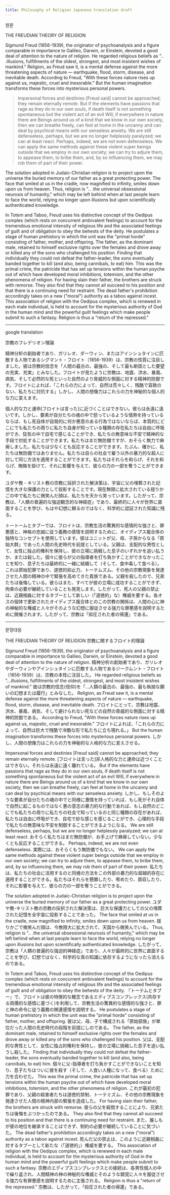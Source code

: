 ```yaml
---
title: Philosophy of Religion Japanese translation draft
---
```


원문

THE FREUDIAN THEORY OF RELIGION

Sigmund Freud (1856-1939), the originator of psychoanalysis and a figure comparable in importance to Galileo, Darwin, or Einstein, devoted a good deal of attention to the nature of religion. He regarded religious beliefs as ".. .illusions, fulfillments of the oldest, strongest, and most insistent wishes of mankind." Religion, as Freud saw it, is a mental defense against the more threatening aspects of nature — earthquake, flood, storm, disease, and inevitable death. According to Freud, "With these forces nature rises up against us, majestic, cruel and inexorable." But the human imagination transforms these forces into mysterious personal powers.

> Impersonal forces and destinies \[Freud said\] cannot be approached; they remain eternally remote. But if the elements have passions that rage as they do in our own souls, if death itself is not something spontaneous but the violent act of an evil Will, if everywhere in nature there are Beings around us of a kind that we know in our own society, then we can breathe freely, can feel at home in the uncanny and can deal by psychical means with our senseless anxiety. We are still defenseless, perhaps, but we are no longer helplessly paralyzed; we can at least react. Perhaps, indeed, we are not even defenseless. We can apply the same methods against these violent super beings outside that we employ in our own society; we can try to adjure them, to appease them, to bribe them, and, by so influencing them, we may rob them of part of their power.

The solution adopted in Judaic-Christian religion is to project upon the universe the buried memory of our father as a great protecting power. The face that smiled at us in the cradle, now magnified to infinity, smiles down upon us from heaven. Thus, religion is ".. .the universal obsessional neurosis of humanity," which may be left behind when at last people learn to face the world, relying no longer upon illusions but upon scientifically authenticated knowledge.

In Totem and Taboo, Freud uses his distinctive concept of the Oedipus complex (which rests on concurrent ambivalent feelings) to account for the tremendous emotional intensity of religious life and the associated feelings of guilt and of obligation to obey the behests of the deity. He postulates a stage of human prehistory in which the unit was the "primal horde" consisting of father, mother, and offspring. The father, as the dominant male, retained to himself exclusive rights over the females and drove away or killed any of the sons who challenged his position. Finding that individually they could not defeat the father-leader, the sons eventually banded together to kill (and also, being cannibals, to eat) him. This was the primal crime, the patricide that has set up tensions within the human psyche out of which have developed moral inhibitions, totemism, and the other phenomena of religion. For having slain their father, the brothers are struck with remorse. They also find that they cannot all succeed to his position and that there is a continuing need for restraint. The dead father's prohibition accordingly takes on a new ("moral") authority as a taboo against incest. This association of religion with the Oedipus complex, which is renewed in each male individual, is held to account for the mysterious authority of God in the human mind and the powerful guilt feelings which make people submit to such a fantasy. Religion is thus a "return of the repressed."

---
google translation

宗教のフレデリオン理論

精神分析の創始者であり、ガリレオ、ダーウィン、またはアインシュタインに匹敵する人物であるシグマント・フロイト（1856-1939）は、宗教の性質に注目しました。彼は宗教的信念を「人間の最古の、最強の、そして最も断固とした要望の充実、充実」とみなした。フロイトが見たように宗教は、地震、洪水、暴風、病気、そして必然的な死といった自然のより脅威的な側面に対する精神的防御です。フロイトによれば、「これらの力によって、自然は荒々しく、残酷で容赦のない、私たちに対抗する」しかし、人間の想像力はこれらの力を神秘的な個人的な力に変えます。

  個人的な力と運命\[フロイトは言った\]に近づくことはできない。彼らは永遠に遠いです。しかし、要素が自分たちの魂の中で怒っているような情熱を持っているならば、もし死自体が自発的に何か悪意のある行為ではないならば、本質的にどこにでも私たちの周りに私たち自身が知っている種類の存在私たちは自由に呼吸ができ、狂気の中で自宅で感じることができ、私たちの無意味な不安で精神的な手段で対処することができます。私たちはまだ無防備ですが、おそらく無力で麻痺しました。私たちは少なくとも反応することができます。たぶん、確かに、私たちは無防備ではありません。私たちは自らの社会で雇う以外の暴力的な超人に対して同じ方法を適用することができます。私たちはそれらを和らげ、それを和らげ、賄賂を掛けて、それに影響を与えて、彼らの力の一部を奪うことができます。

ユダヤ教 - キリスト教の宗教に採択された解決策は、宇宙に父の埋葬された記憶を大きな保護の力として投影することです。現在無限に拡大されている揺りかごの中で私たちに微笑んだ顔は、私たちを天から笑っています。したがって、宗教は、「人類の普遍的な強迫観念的な神経症」であり、最終的に人々が世界に直面することを学び、もはや幻想に頼るのではなく、科学的に認証された知識に残る。

トートームとタブーでは、フロイトは、宗教生活の驚異的な感情的な強さと、罪悪感と、神格の忠誠に従う義務の感情を説明するために、オイディプス複合体の独特なコンセプトを使用しています。彼はユニットが父、母、子孫からなる「原始大群」であった人間の先史時代を前提としている。父親は、支配的な男性として、女性に独占的権利を保持し、彼の立場に挑戦した息子のいずれかを追い払うか、または殺した。個々に彼らが父の指導者を打ち負かすことができなかったことを知り、息子たちは最終的に一緒に結婚して（そして、食中毒して食べる）。これは原始犯罪であり、道徳的抑止力、トーテムズム、その他の宗教現象を発達させた人間の精神の中で緊張を高めてきた貴族であ​​る。父親を殺したので、兄弟たちは後悔している。彼らはまた、すべてが彼の立場に成功することができず、拘束の必要が継続していることも発見します。したがって、死人の父親の禁止は、近親相姦に対するタブーとして新しい（「道徳的」な）権威を要する。各オスの個体で更新されたオイディプス複合体とのこの宗教の関係は、人間の心に神の神秘的な権威と人々がそのような幻想に服従させる強力な罪悪感を説明するために開催されます。したがって、宗教は「抑圧された者の帰還」である。

---
문장대응

THE FREUDIAN THEORY OF RELIGION
宗教に関するフロイト的理論

Sigmund Freud (1856-1939), the originator of psychoanalysis and a figure comparable in importance to Galileo, Darwin, or Einstein, devoted a good deal of attention to the nature of religion.
精神分析の創始者であり、ガリレオやダーウィンやアインシュタインに匹敵する人物であるジークムント・フロイト（1856-1939）は、宗教の本性に注目した。
He regarded religious beliefs as "...illusions, fulfillments of the oldest, strongest, and most insistent wishes of mankind."
彼は宗教的信念{信仰}を「...人類の最古の、最強の、最も執拗な願いの幻想または履行」とみなした。
Religion, as Freud saw it, is a mental defense against the more threatening aspects of nature — earthquake, flood, storm, disease, and inevitable death.
フロイトにとって、宗教は地震、洪水、暴風、病気、そして避けられない死などの自然の脅威的な側面に対する精神的防御である。
According to Freud, "With these forces nature rises up against us, majestic, cruel and inexorable."
フロイトによれば、「これらの力によって、自然は巨大で残酷で冷酷な形で私たちに立ち現れる。」
But the human imagination transforms these forces into mysterious personal powers.
しかし、人間の想像力はこれらの力を神秘的な人格的な力に変えさせる。

Impersonal forces and destinies \[Freud said\] cannot be approached; they remain eternally remote.
\[フロイトは言った\]非人格的な力と運命は近づくことはできない。それらは永遠に遠く離れている。
But if the elements have passions that rage as they do in our own souls, if death itself is not something spontaneous but the violent act of an evil Will, if everywhere in nature there are Beings around us of a kind that we know in our own society, then we can breathe freely, can feel at home in the uncanny and can deal by psychical means with our senseless anxiety.
しかし、もしそのような要素が自分たちの魂の中でと同様に激情を持っていれば、もし死がそれ自体で自然に起こるものではなく悪の意志の暴力的な行動であれば、もし自然のどこにでも私たちの周りに私たちの社会で知っているのと同じ種類の存在があれば、私たちは自由に呼吸ができ、自宅で妙な感じを感じることができ、心理的な手段で私たちの無意味な不安を制御することができるようになる。
We are still defenseless, perhaps, but we are no longer helplessly paralyzed; we can at least react.
おそらく私たちはまだ無防備が、お手上げで麻痺していない。少なくとも反応することができる。
Perhaps, indeed, we are not even defenseless.
実際には、おそらくもう無防備でもない。
We can apply the same methods against these violent super beings outside that we employ in our own society; we can try to adjure them, to appease them, to bribe them, and, by so influencing them, we may rob them of part of their power.
私たちは、私たちの社会に活用するのと同様の方法をこの外部の暴力的な超越的存在に適用することができる。私たちはそれらを懇願したり、宥めたり、買収したり、それに影響を与えて、彼らの力の一部を奪うことができる。

The solution adopted in Judaic-Christian religion is to project upon the universe the buried memory of our father as a great protecting power.
ユダヤ教-キリスト教の宗教の採択された解決策は、巨大な保護力としての父の埋葬された記憶を全宇宙に投影することであった。
The face that smiled at us in the cradle, now magnified to infinity, smiles down upon us from heaven.
揺りかごで微笑んだ顔は、今無限大に拡大されて、天国から微笑んでいる。
Thus, religion is ".. .the universal obsessional neurosis of humanity," which may be left behind when at last people learn to face the world, relying no longer upon illusions but upon scientifically authenticated knowledge.
したがって、宗教は「人類の普遍的な強迫的神経症」であり、人々が最終的に世界に直面することを学び、幻想ではなく、科学的な真の知識に依存するようになったら消えるのである。

In Totem and Taboo, Freud uses his distinctive concept of the Oedipus complex (which rests on concurrent ambivalent feelings) to account for the tremendous emotional intensity of religious life and the associated feelings of guilt and of obligation to obey the behests of the deity.
『トーテムとタブー』で、フロイトは彼の特徴的な概念であるエディプスコンプレックス(共存する両價的な感情に基づく)を利用して、宗教生活の驚異的な感情的な強さと、罪と神の命令に従う義務の関連感情を説明する。
He postulates a stage of human prehistory in which the unit was the "primal horde" consisting of father, mother, and offspring.
彼は父、母、子で構成される「原始部族」が単位だった人間の先史時代の段階を前提にしのである。
The father, as the dominant male, retained to himself exclusive rights over the females and drove away or killed any of the sons who challenged his position.
父は、支配的な男性として、女性に独占的権利を保持し、彼の立場に挑戦した息子を追い払うし殺した。
Finding that individually they could not defeat the father-leader, the sons eventually banded together to kill (and also, being cannibals, to eat) him.
個々に父-指導者を打ち負かすことができないことを知り、息子たちはついに彼を殺す（そして、人食い人種になって、食べる）ために力を合わせた。
This was the primal crime, the patricide that has set up tensions within the human psyche out of which have developed moral inhibitions, totemism, and the other phenomena of religion.
これが最初の犯罪であり、父親の殺害者たちは道徳的禁制、トーテミズム、その他の宗教現象を発達させた人間の精神内部の緊張を造成した。
For having slain their father, the brothers are struck with remorse.
彼らの父を殺戮することにより、兄弟たちは後悔をぶつかったのである。
They also find that they cannot all succeed to his position and that there is a continuing need for restraint.
また、誰しもが彼の地位を継承することはできず、制約の必要が継続していることに気づいた。
The dead father's prohibition accordingly takes on a new ("moral") authority as a taboo against incest.
死んだ父の禁止は、このように近親相姦に対するタブーとして新たな（「道徳的」）権威を要する。
This association of religion with the Oedipus complex, which is renewed in each male individual, is held to account for the mysterious authority of God in the human mind and the powerful guilt feelings which make people submit to such a fantasy.
宗教のエディプスコンプレックスとの接続は、各男性個人の中で繰り返され、人間精神の神の神秘的な権威とそのような錯覚に人々を服従させる強力な有罪悪感を説明するために主張される。
Religion is thus a "return of the repressed."
宗教は、したがって、「抑圧された者の帰還」である。
